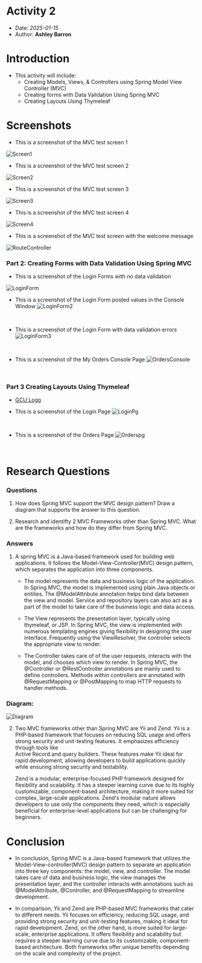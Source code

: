 # Activity 2

- Date: *2025-01-15*
- Author: **Ashley Barron**

# Introduction
- This activity will include: 
     - Creating Models, Views, & Controllers using Spring Model View Controller (MVC)
     - Creating forms with Data Validation Using Spring MVC
     - Creating Layouts Using Thymeleaf

# Screenshots

- This is a screenshot of the MVC test screen 1

![Screen1](test1.png)
<br>

- This is a screenshot of the MVC test screen 2

![Screen2](test2.png)
<br>

- This is a screenshot of the MVC test screen 3

![Screen3](test3.png)
<br>

- This is a screenshot of the MVC test screen 4

![Screen4](test4.png)
<br>

- This is a screenshot of the MVC test screen with the welcome message

![RouteController](controllerroutes.png)
<br>

### Part 2: Creating Forms with Data Validation Using Spring MVC

- This is a screenshot of the Login Forms with no data validation

![LoginForm](loginForm.png)
<br>

- This is a screenshot of the Login Form posted values in the Console Window
![LoginForm2](loginForm2.png)
<br>

- This is a screenshot of the Login Form with data validation errors
![LoginForm3](loginForm3.png)
<br>

- This is a screenshot of the My Orders Console Page
![OrdersConsole](ordersConsole.png)
<br>

### Part 3 Creating Layouts Using Thymeleaf

- [GCU Logo](https://gitlab.com/bobby.estey/gcuStudent/-/raw/main/src/main/resources/static/images/gcu-logo.png)


- This is a screenshot of the Login Page
![LoginPg](loginPg.png)
<br>

- This is a screenshot of the Orders Page
![Orderspg](ordersPg.png)
<br>



# Research Questions
### Questions 
1. How does Spring MVC support the MVC design pattern? 
Draw a diagram that supports the answer to this question.

2. Research and identifty 2 MVC Frameworks other than Spring 
MVC. What are the frameworks and how do they differ from 
Spring MVC. 


### Answers
1. A spring MVC is a Java-based framework used for building web applications.
It follows the Model-View-Controller(MVC) design pattern, which separates the 
application into three components. 
    - The model represents the data and business logic of the application. 
    In Spring MVC, the model is implemented using plain Java objects or entilies.
    The @ModelAttribute annotation helps bind data between the view and model.
    Service and repository layers can also act as a part of the model to take care
    of the business logic and data access. 

    - The View represents the presentation layer, typically using thymeleaf, or JSP.
    In Spring MVC, the view is implemented with numerous templating engines giving 
    flexibility in designing the user interface. Frequently using the ViewResolver, 
    the controller selects the appropriate view to render. 

    - The Controller takes care of of the user requests, interacts with the model,
     and chooses which view to render. 
     In Spring MVC, the @Controller or @RestController annotations are mainly used 
     to define controllers. Methods within controllers are annotated with @RequestMapping
      or @PostMapping to map HTTP requests to handler methods. 

### Diagram:
![Diagram](diagram.png)

2. Two MVC frameworks other than Spring MVC are Yii and Zend. 
    Yii is a PHP-based framework that focuses on reducing SQL usage and offers strong security 
    and unit-testing features. It emphasizes efficiency  through tools like  
    Active Record and query builders. These features make Yii ideal for rapid development, 
    allowing developers to build applications quickly while ensuring strong security and testability.     
     
    Zend is a modular, enterprise-focused PHP framework designed for flexibility 
    and scalability. It has a steeper learning curve due to its highly customizable, 
    component-based architecture, making it more suited for complex, large-scale 
    applications. Zend's modular nature allows developers to use only the components 
    they need, which is especially beneficial for enterprise-level applications but 
    can be challenging for beginners.


# Conclusion
- In conclusion, Spring MVC is a Java-based framework that utilizes the Model-View-controller(MVC) 
design pattern to separate an application into three key components: the model, view, and controller.
The model takes care of data and business logic, the view manages the presentation layer, and the controller 
interacts with annotations such as @ModelAttribute, @Controller, and @RequestMapping to streamline development. 

- In comparison, Yii and Zend are PHP-based MVC frameworks that cater to different needs. Yii focuses on 
efficiency, reducing SQL usage, and providing strong security and unit-testing features, making it ideal for 
rapid development. Zend, on the other hand, is more suited for large-scale, enterprise applications. 
It offers flexibility and scalability but requires a steeper learning curve due to its customizable, 
component-based architecture. Both frameworks offer unique benefits depending on the scale and 
complexity of the project. 